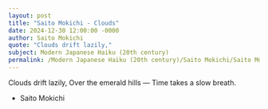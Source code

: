 ```yaml
---
layout: post
title: "Saito Mokichi - Clouds"
date: 2024-12-30 12:00:00 -0000
author: Saito Mokichi
quote: "Clouds drift lazily,"
subject: Modern Japanese Haiku (20th century)
permalink: /Modern Japanese Haiku (20th century)/Saito Mokichi/Saito Mokichi - Clouds
---
```


Clouds drift lazily,
Over the emerald hills —
Time takes a slow breath.

- Saito Mokichi
